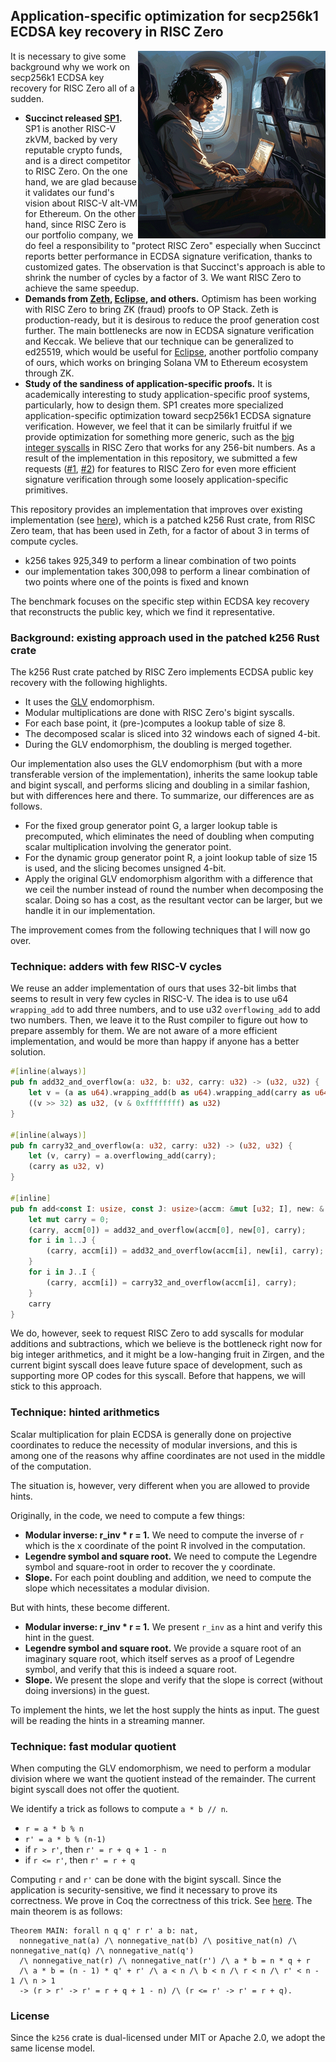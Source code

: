 ## Application-specific optimization for secp256k1 ECDSA key recovery in RISC Zero

<img src="https://github.com/l2iterative/secp256k10/blob/main/title.png?raw=true" align="right" width="300">

It is necessary to give some background why we work on secp256k1 ECDSA key recovery for RISC Zero all of a sudden.

- **Succinct released [SP1](https://github.com/succinctlabs/sp1).** SP1 is another RISC-V zkVM, backed by very reputable crypto funds, and is a direct 
competitor to RISC Zero. On the one hand, we are glad because it validates our fund's vision about RISC-V alt-VM for Ethereum.
On the other hand, since RISC Zero is our portfolio company, we do feel a responsibility to "protect RISC Zero" especially when 
Succinct reports better performance in ECDSA signature verification, thanks to customized gates. The observation is that 
Succinct's approach is able to shrink the number of cycles by a factor of 3. We want RISC Zero to achieve the same speedup.
- **Demands from [Zeth](https://github.com/risc0/zeth), [Eclipse](https://github.com/Eclipse-Laboratories-Inc/zk-bpf), and others.** Optimism has been working with RISC Zero to bring ZK (fraud) proofs to OP Stack. 
Zeth is production-ready, but it is desirous to reduce the proof generation cost further. The main bottlenecks are now 
in ECDSA signature verification and Keccak. We believe that our technique can be generalized to ed25519, which would be 
useful for [Eclipse](https://github.com/Eclipse-Laboratories-Inc/zk-bpf), another portfolio company of ours, which works on bringing Solana VM to Ethereum ecosystem through ZK.
- **Study of the sandiness of application-specific proofs.** It is academically interesting to study application-specific 
proof systems, particularly, how to design them. SP1 creates more specialized application-specific optimization toward 
secp256k1 ECDSA signature verification. However, we feel that it can be similarly fruitful if we provide optimization for 
something more generic, such as the [big integer syscalls](https://dev.risczero.com/api/zkvm/acceleration) in RISC Zero that 
works for any 256-bit numbers. As a result of the implementation in this repository, we submitted a few requests ([#1](https://github.com/risc0/risc0/issues/1432), [#2](https://github.com/risc0/risc0/issues/1443)) 
for features to RISC Zero for even more efficient signature verification through some loosely application-specific primitives.

This repository provides an implementation that improves over existing implementation (see [here](https://github.com/risc0/risc0/tree/main/examples/ecdsa)), which is a patched k256 Rust crate, 
from RISC Zero team, that has been used in Zeth, for a factor of about 3 in terms of compute cycles. 
- k256 takes 925,349 to perform a linear combination of two points
- our implementation takes 300,098 to perform a linear combination of two points where one of the points is fixed and known

The benchmark focuses on the specific step within ECDSA key recovery that reconstructs the public key, which we find it representative.

### Background: existing approach used in the patched k256 Rust crate
The k256 Rust crate patched by RISC Zero implements ECDSA public key recovery with the following highlights.
- It uses the [GLV](https://www.iacr.org/archive/crypto2001/21390189.pdf) endomorphism.
- Modular multiplications are done with RISC Zero's bigint syscalls.
- For each base point, it (pre-)computes a lookup table of size 8.
- The decomposed scalar is sliced into 32 windows each of signed 4-bit.
- During the GLV endomorphism, the doubling is merged together.

Our implementation also uses the GLV endomorphism (but with a more transferable version of the implementation), inherits 
the same lookup table and bigint syscall, and performs slicing and doubling in a similar fashion, but with differences here 
and there. To summarize, our differences are as follows.
- For the fixed group generator point G, a larger lookup table is precomputed, which eliminates the need of doubling when computing 
scalar multiplication involving the generator point.
- For the dynamic group generator point R, a joint lookup table of size 15 is used, and the slicing becomes unsigned 4-bit.
- Apply the original GLV endomorphism algorithm with a difference that we ceil the number instead of round the number when 
decomposing the scalar. Doing so has a cost, as the resultant vector can be larger, but we handle it in our implementation.

The improvement comes from the following techniques that I will now go over.

### Technique: adders with few RISC-V cycles

We reuse an adder implementation of ours that uses 32-bit limbs that seems to result in very few cycles in RISC-V. 
The idea is to use u64 `wrapping_add` to add three numbers, and to use u32 `overflowing_add` to add two numbers. Then, 
we leave it to the Rust compiler to figure out how to prepare assembly for them. We are not aware of a more efficient 
implementation, and would be more than happy if anyone has a better solution.

```rust
#[inline(always)]
pub fn add32_and_overflow(a: u32, b: u32, carry: u32) -> (u32, u32) {
    let v = (a as u64).wrapping_add(b as u64).wrapping_add(carry as u64);
    ((v >> 32) as u32, (v & 0xffffffff) as u32)
}

#[inline(always)]
pub fn carry32_and_overflow(a: u32, carry: u32) -> (u32, u32) {
    let (v, carry) = a.overflowing_add(carry);
    (carry as u32, v)
}

#[inline]
pub fn add<const I: usize, const J: usize>(accm: &mut [u32; I], new: &[u32; J]) -> u32 {
    let mut carry = 0;
    (carry, accm[0]) = add32_and_overflow(accm[0], new[0], carry);
    for i in 1..J {
        (carry, accm[i]) = add32_and_overflow(accm[i], new[i], carry);
    }
    for i in J..I {
        (carry, accm[i]) = carry32_and_overflow(accm[i], carry);
    }
    carry
}
```

We do, however, seek to request RISC Zero to add syscalls for modular additions and subtractions, which we believe is the 
bottleneck right now for big integer arithmetics, and it might be a low-hanging fruit in Zirgen, and the current bigint syscall does leave future space of development, 
such as supporting more OP codes for this syscall. Before that happens, we will stick to this approach.

### Technique: hinted arithmetics

Scalar multiplication for plain ECDSA is generally done on projective coordinates to reduce the necessity of modular inversions, 
and this is among one of the reasons why affine coordinates are not used in the middle of the computation.

The situation is, however, very different when you are allowed to provide hints. 

Originally, in the code, we need to compute a few things:
- **Modular inverse: r_inv * r = 1.** We need to compute the inverse of `r` which is the x coordinate of the point R
involved in the computation.
- **Legendre symbol and square root.** We need to compute the Legendre symbol and square-root in order 
to recover the y coordinate.
- **Slope.** For each point doubling and addition, we need to compute the slope 
which necessitates a modular division. 

But with hints, these become different. 
- **Modular inverse: r_inv * r = 1.** We present `r_inv` as a hint and verify this hint in the guest.
- **Legendre symbol and square root.** We provide a square root of an imaginary square root, which itself serves 
as a proof of Legendre symbol, and verify that this is indeed a square root.
- **Slope.** We present the slope and verify that the slope is correct (without doing inversions) in the guest.

To implement the hints, we let the host supply the hints as input. The guest will be reading the hints in a streaming manner.

### Technique: fast modular quotient

When computing the GLV endomorphism, we need to perform a modular division where we want the quotient instead of the remainder. 
The current bigint syscall does not offer the quotient.

We identify a trick as follows to compute `a * b // n`.

- `r = a * b % n`
- `r' = a * b % (n-1)`
- if `r > r'`, then `r' = r + q + 1 - n`
- if `r <= r'`, then `r' = r + q`

Computing `r` and `r'` can be done with the bigint syscall. Since the application is security-sensitive, we find 
it necessary to prove its correctness. We prove in Coq the correctness of this trick. See [here](coq/quotient.v). The main theorem is as follows:
```coq
Theorem MAIN: forall n q q' r r' a b: nat,
  nonnegative_nat(a) /\ nonnegative_nat(b) /\ positive_nat(n) /\ nonnegative_nat(q) /\ nonnegative_nat(q') 
  /\ nonnegative_nat(r) /\ nonnegative_nat(r') /\ a * b = n * q + r
  /\ a * b = (n - 1) * q' + r' /\ a < n /\ b < n /\ r < n /\ r' < n - 1 /\ n > 1 
  -> (r > r' -> r' = r + q + 1 - n) /\ (r <= r' -> r' = r + q).
```

### License

Since the `k256` crate is dual-licensed under MIT or Apache 2.0, we adopt the same license model.
